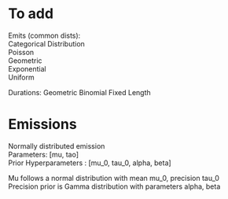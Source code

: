 # To add

Emits (common dists):  
Categorical Distribution  
Poisson  
Geometric  
Exponential  
Uniform 

Durations: 
Geometric
Binomial
Fixed Length


# Emissions


Normally distributed emission  
Parameters: [mu, tao]  
Prior Hyperparameters : [mu_0, tau_0, alpha, beta]  

Mu follows a normal distribution with mean mu_0, precision tau_0  
Precision prior is Gamma distribution with parameters alpha, beta  
